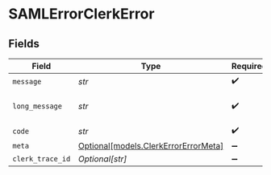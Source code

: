# SAMLErrorClerkError


## Fields

| Field                                                                    | Type                                                                     | Required                                                                 | Description                                                              | Example                                                                  |
| ------------------------------------------------------------------------ | ------------------------------------------------------------------------ | ------------------------------------------------------------------------ | ------------------------------------------------------------------------ | ------------------------------------------------------------------------ |
| `message`                                                                | *str*                                                                    | :heavy_check_mark:                                                       | N/A                                                                      | Invalid input                                                            |
| `long_message`                                                           | *str*                                                                    | :heavy_check_mark:                                                       | N/A                                                                      | The input provided does not meet the requirements.                       |
| `code`                                                                   | *str*                                                                    | :heavy_check_mark:                                                       | N/A                                                                      | 400_bad_request                                                          |
| `meta`                                                                   | [Optional[models.ClerkErrorErrorMeta]](../models/clerkerrorerrormeta.md) | :heavy_minus_sign:                                                       | N/A                                                                      | {}                                                                       |
| `clerk_trace_id`                                                         | *Optional[str]*                                                          | :heavy_minus_sign:                                                       | N/A                                                                      | trace_123456789abcd                                                      |